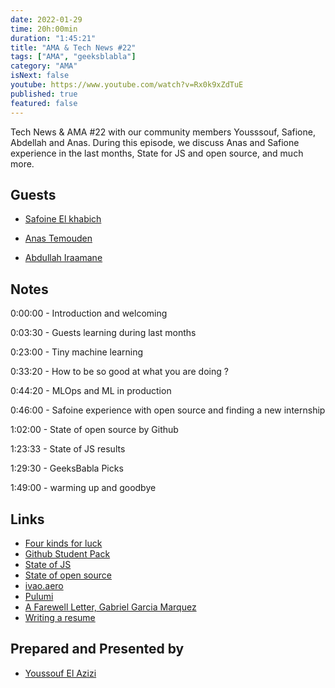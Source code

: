 ```yaml
---
date: 2022-01-29
time: 20h:00min
duration: "1:45:21"
title: "AMA & Tech News #22"
tags: ["AMA", "geeksblabla"]
category: "AMA"
isNext: false
youtube: https://www.youtube.com/watch?v=Rx0k9xZdTuE
published: true
featured: false
---
```


Tech News & AMA #22 with our community members Yousssouf, Safione, Abdellah and Anas. During this episode, we discuss Anas and Safione experience in the last months, State for JS and open source, and much more.

## Guests

- [Safoine El khabich ](https://www.linkedin.com/in/safoinme/)

- [Anas Temouden](https://www.linkedin.com/in/anastemouden/)

- [Abdullah Iraamane](https://www.linkedin.com/in/aairaamane/)

## Notes

0:00:00 - Introduction and welcoming

0:03:30 - Guests learning during last months

0:23:00 - Tiny machine learning

0:33:20 - How to be so good at what you are doing ?

0:44:20 - MLOps and ML in production

0:46:00 - Safoine experience with open source and finding a new internship

1:02:00 - State of open source by Github

1:23:33 - State of JS results

1:29:30 - GeeksBabla Picks

1:49:00 - warming up and goodbye

## Links

- [Four kinds for luck](https://www.wealest.com/articles/four-kinds-of-luck)
- [Github Student Pack](https://education.github.com/pack)
- [State of JS](https://2022.stateofjs.com/en-US/opinions/)
- [State of open source](https://octoverse.github.com/)
- [ivao.aero](https://ivao.aero/)
- [Pulumi](https://www.pulumi.com/)
- [A Farewell Letter, Gabriel Garcia Marquez](https://english-online.rs/materials/12249)
- [Writing a resume](https://www.linkedin.com/learning/writing-a-resume/entertainment-resumes-2?autoplay=true&resume=false)

## Prepared and Presented by

- [Youssouf El Azizi](https://elazizi.com/)
